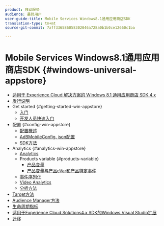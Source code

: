 ```yaml
---
product: 移动服务
audience: 最终用户
user-guide-title: Mobile Services Windows8.1通用应用商店SDK
translation-type: tm+mt
source-git-commit: 7aff336586058302046a728a0b1b0ce12660c1ba

---
```



# Mobile Services Windows8.1通用应用商店SDK {#windows-universal-appstore}

+ [适用于 Experience Cloud 解决方案的 Windows 8.1 通用应用商店 SDK 4.x](overview.md)
+ [发行说明](release-notes.md)
+ Get started {#getting-started-win-appstore}
   + [入门](c-getting-started/c-getting-started.md)
   + [开发人员快速入门](c-getting-started/dev-qs.md)
+ 配置 {#config-win-appstore}
   + [配置概述](c-configuration/c-configuration.md)
   + [AdBMobileConfig. json配置](c-configuration/c.json.md)
   + [SDK方法](c-configuration/methods.md)
+ Analytics {#analytics-win-appstore}
   + [Analytics](analytics/analytics.md)
   + Products variable {#products-variable}
      + [产品变量](analytics/products/products.md)
      + [产品变量与产品eVar和产品特定事件](analytics/products/products-variable-evars-events.md)
   + [事件序列化](analytics/event-serialization.md)
   + [Video Analytics](analytics/video-qs.md)
   + [分析方法](analytics/analytics-methods.md)
+ [Target方法](target/target-methods.md)
+ [Audience Manager方法](audiencemgmt/audience-manager-methods.md)
+ [生命周期指标](metrics.md)
+ [适用于Experience Cloud Solutions4.x SDK的Windows Visual Studio扩展](extensions/win-vse-4x.md)
+ [迁移](migration-v3.md)
